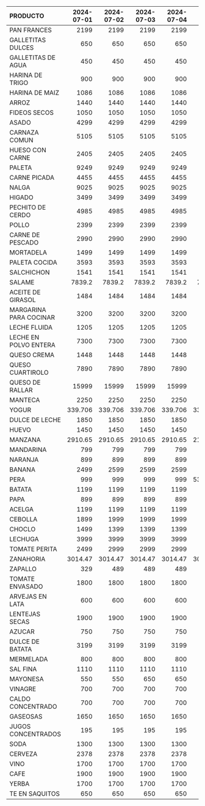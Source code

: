 | PRODUCTO               |   2024-07-01 |   2024-07-02 |   2024-07-03 |   2024-07-04 |   2024-07-05 |   2024-07-06 |   2024-07-07 |
|:-----------------------|-------------:|-------------:|-------------:|-------------:|-------------:|-------------:|-------------:|
| PAN FRANCES            |     2199     |     2199     |     2199     |     2199     |     2199     |     2199     |     2199     |
| GALLETITAS DULCES      |      650     |      650     |      650     |      650     |      650     |      650     |      650     |
| GALLETITAS DE AGUA     |      450     |      450     |      450     |      450     |      450     |      450     |      450     |
| HARINA DE TRIGO        |      900     |      900     |      900     |      900     |      900     |      900     |      900     |
| HARINA DE MAIZ         |     1086     |     1086     |     1086     |     1086     |     1086     |     1086     |     1086     |
| ARROZ                  |     1440     |     1440     |     1440     |     1440     |     1440     |     1440     |     1440     |
| FIDEOS SECOS           |     1050     |     1050     |     1050     |     1050     |     1050     |     1050     |     1050     |
| ASADO                  |     4299     |     4299     |     4299     |     4299     |     4299     |     4299     |     4299     |
| CARNAZA COMUN          |     5105     |     5105     |     5105     |     5105     |     5105     |     5105     |     5105     |
| HUESO CON CARNE        |     2405     |     2405     |     2405     |     2405     |     2405     |     2405     |     2405     |
| PALETA                 |     9249     |     9249     |     9249     |     9249     |     9249     |     9249     |     9249     |
| CARNE PICADA           |     4455     |     4455     |     4455     |     4455     |     4455     |     4455     |     4455     |
| NALGA                  |     9025     |     9025     |     9025     |     9025     |     9025     |     9025     |     9025     |
| HIGADO                 |     3499     |     3499     |     3499     |     3499     |     3499     |     3499     |     3499     |
| PECHITO DE CERDO       |     4985     |     4985     |     4985     |     4985     |     4199     |     4199     |     4199     |
| POLLO                  |     2399     |     2399     |     2399     |     2399     |     2399     |     2399     |     2399     |
| CARNE DE PESCADO       |     2990     |     2990     |     2990     |     2990     |     2990     |     2990     |     2990     |
| MORTADELA              |     1499     |     1499     |     1499     |     1499     |     1499     |     1499     |     1499     |
| PALETA COCIDA          |     3593     |     3593     |     3593     |     3593     |     3593     |     3593     |     3593     |
| SALCHICHON             |     1541     |     1541     |     1541     |     1541     |     1541     |     1541     |     1541     |
| SALAME                 |     7839.2   |     7839.2   |     7839.2   |     7839.2   |     7839.2   |     7839.2   |     7839.2   |
| ACEITE DE GIRASOL      |     1484     |     1484     |     1484     |     1484     |     1484     |     1484     |     1484     |
| MARGARINA PARA COCINAR |     3200     |     3200     |     3200     |     3200     |     3200     |     3200     |     3200     |
| LECHE FLUIDA           |     1205     |     1205     |     1205     |     1205     |     1205     |     1205     |     1205     |
| LECHE EN POLVO ENTERA  |     7300     |     7300     |     7300     |     7300     |     7300     |     7300     |     7300     |
| QUESO CREMA            |     1448     |     1448     |     1448     |     1448     |     1448     |     1448     |     1448     |
| QUESO CUARTIROLO       |     7890     |     7890     |     7890     |     7890     |     7890     |     7890     |     7890     |
| QUESO DE RALLAR        |    15999     |    15999     |    15999     |    15999     |    15999     |    15999     |    15999     |
| MANTECA                |     2250     |     2250     |     2250     |     2250     |     2250     |     2250     |     2250     |
| YOGUR                  |      339.706 |      339.706 |      339.706 |      339.706 |      339.706 |      339.706 |      339.706 |
| DULCE DE LECHE         |     1850     |     1850     |     1850     |     1850     |     1850     |     1850     |     1850     |
| HUEVO                  |     1450     |     1450     |     1450     |     1450     |     1450     |     1450     |     1450     |
| MANZANA                |     2910.65  |     2910.65  |     2910.65  |     2910.65  |     2151.02  |     2151.02  |     2151.02  |
| MANDARINA              |      799     |      799     |      799     |      799     |      799     |      799     |      799     |
| NARANJA                |      899     |      899     |      899     |      899     |      899     |      899     |      899     |
| BANANA                 |     2499     |     2599     |     2599     |     2599     |     2599     |     2599     |     2599     |
| PERA                   |      999     |      999     |      999     |      999     |      532.489 |      532.489 |      532.489 |
| BATATA                 |     1199     |     1199     |     1199     |     1199     |     1199     |      999     |      999     |
| PAPA                   |      899     |      899     |      899     |      899     |      949     |      949     |      949     |
| ACELGA                 |     1199     |     1199     |     1199     |     1199     |     1199     |     1199     |     1199     |
| CEBOLLA                |     1899     |     1999     |     1999     |     1999     |     1999     |     2199     |     2199     |
| CHOCLO                 |     1499     |     1399     |     1399     |     1399     |     1399     |     1599     |     1599     |
| LECHUGA                |     3999     |     3999     |     3999     |     3999     |     3499     |     3499     |     3499     |
| TOMATE PERITA          |     2499     |     2999     |     2999     |     2999     |     3599     |     4499     |     4499     |
| ZANAHORIA              |     3014.47  |     3014.47  |     3014.47  |     3014.47  |     3014.47  |     3014.47  |     3014.47  |
| ZAPALLO                |      329     |      489     |      489     |      489     |      449     |      449     |      449     |
| TOMATE ENVASADO        |     1800     |     1800     |     1800     |     1800     |     1800     |     1800     |     1800     |
| ARVEJAS EN LATA        |      600     |      600     |      600     |      600     |      600     |      600     |      600     |
| LENTEJAS SECAS         |     1900     |     1900     |     1900     |     1900     |     1900     |     1900     |     1900     |
| AZUCAR                 |      750     |      750     |      750     |      750     |      750     |      750     |      750     |
| DULCE DE BATATA        |     3199     |     3199     |     3199     |     3199     |     3199     |     3199     |     3199     |
| MERMELADA              |      800     |      800     |      800     |      800     |      800     |      800     |      800     |
| SAL FINA               |     1110     |     1110     |     1110     |     1110     |     1110     |     1110     |     1110     |
| MAYONESA               |      550     |      550     |      650     |      650     |      650     |      650     |      650     |
| VINAGRE                |      700     |      700     |      700     |      700     |      700     |      700     |      700     |
| CALDO CONCENTRADO      |      700     |      700     |      700     |      700     |      700     |      700     |      700     |
| GASEOSAS               |     1650     |     1650     |     1650     |     1650     |     1650     |     1650     |     1650     |
| JUGOS CONCENTRADOS     |      195     |      195     |      195     |      195     |      195     |      195     |      195     |
| SODA                   |     1300     |     1300     |     1300     |     1300     |     1300     |     1300     |     1300     |
| CERVEZA                |     2378     |     2378     |     2378     |     2378     |     2378     |     2378     |     2378     |
| VINO                   |     1700     |     1700     |     1700     |     1700     |     1700     |     1700     |     1700     |
| CAFE                   |     1900     |     1900     |     1900     |     1900     |     1900     |     1900     |     1900     |
| YERBA                  |     1700     |     1700     |     1700     |     1700     |     1700     |     1700     |     1700     |
| TE EN SAQUITOS         |      650     |      650     |      650     |      650     |      650     |      650     |      650     |